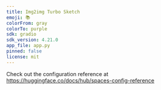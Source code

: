 ```yaml
---
title: Img2img Turbo Sketch
emoji: 📚
colorFrom: gray
colorTo: purple
sdk: gradio
sdk_version: 4.21.0
app_file: app.py
pinned: false
license: mit
---
```


Check out the configuration reference at https://huggingface.co/docs/hub/spaces-config-reference
